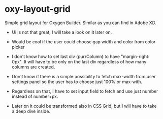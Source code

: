 # oxy-layout-grid
Simple grid layout for Oxygen Builder. Similar as you can find in Adobe XD.

- Ui is not that great, I will take a look on it later on.


- Would be cool if the user could choose gap width and color from color picker


- I don't know how to set last div (purrColumn) to have "margin-right: 0px". It will have to be only on the last div regardless of how many columns are created.
    
    
- Don't know if there is a simple possibility to fetch max-width from user settings panel so the user has to choose just 100% or max-with.

- Regardless on that, I have to set input field to fetch and use just number instead of number+px.
    
- Later on it could be transformed also in CSS Grid, but I will have to take a deep dive inside.
